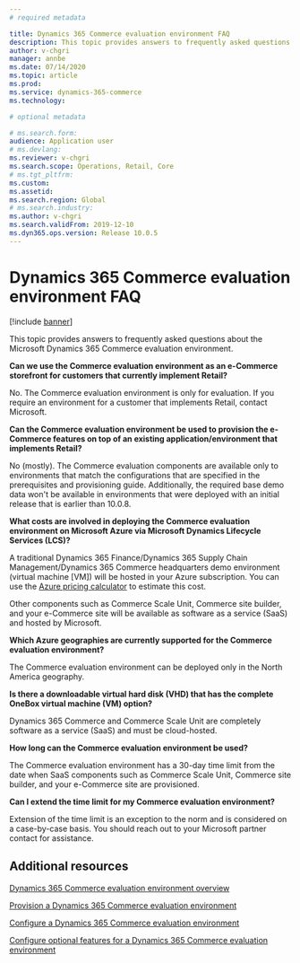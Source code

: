 ```yaml
---
# required metadata

title: Dynamics 365 Commerce evaluation environment FAQ
description: This topic provides answers to frequently asked questions about the Microsoft Dynamics 365 Commerce evaluation environment.
author: v-chgri
manager: annbe
ms.date: 07/14/2020
ms.topic: article
ms.prod: 
ms.service: dynamics-365-commerce
ms.technology: 

# optional metadata

# ms.search.form: 
audience: Application user
# ms.devlang: 
ms.reviewer: v-chgri
ms.search.scope: Operations, Retail, Core
# ms.tgt_pltfrm: 
ms.custom: 
ms.assetid: 
ms.search.region: Global
# ms.search.industry: 
ms.author: v-chgri
ms.search.validFrom: 2019-12-10
ms.dyn365.ops.version: Release 10.0.5
---
```


# Dynamics 365 Commerce evaluation environment FAQ

[!include [banner](includes/banner.md)]

This topic provides answers to frequently asked questions about the Microsoft Dynamics 365 Commerce evaluation environment.

**Can we use the Commerce evaluation environment as an e-Commerce storefront for customers that currently implement Retail?**

No. The Commerce evaluation environment is only for evaluation. If you require an environment for a customer that implements Retail, contact Microsoft.

**Can the Commerce evaluation environment be used to provision the e-Commerce features on top of an existing application/environment that implements Retail?**

No (mostly). The Commerce evaluation components are available only to environments that match the configurations that are specified in the prerequisites and provisioning guide. Additionally, the required base demo data won't be available in environments that were deployed with an initial release that is earlier than 10.0.8. 

**What costs are involved in deploying the Commerce evaluation environment on Microsoft Azure via Microsoft Dynamics Lifecycle Services (LCS)?**

A traditional Dynamics 365 Finance/Dynamics 365 Supply Chain Management/Dynamics 365 Commerce headquarters demo environment (virtual machine \[VM\]) will be hosted in your Azure subscription. You can use the [Azure pricing calculator](https://azure.microsoft.com/pricing/calculator/) to estimate this cost.

Other components such as Commerce Scale Unit, Commerce site builder, and your e-Commerce site will be available as software as a service (SaaS) and hosted by Microsoft.

**Which Azure geographies are currently supported for the Commerce evaluation environment?**

The Commerce evaluation environment can be deployed only in the North America geography.

**Is there a downloadable virtual hard disk (VHD) that has the complete OneBox virtual machine (VM) option?**

Dynamics 365 Commerce and Commerce Scale Unit are completely software as a service (SaaS) and must be cloud-hosted.

**How long can the Commerce evaluation environment be used?**

The Commerce evaluation environment has a 30-day time limit from the date when SaaS components such as Commerce Scale Unit, Commerce site builder, and your e-Commerce site are provisioned.

**Can I extend the time limit for my Commerce evaluation environment?**

Extension of the time limit is an exception to the norm and is considered on a case-by-case basis. You should reach out to your Microsoft partner contact for assistance.

## Additional resources

[Dynamics 365 Commerce evaluation environment overview](cpe-overview.md)

[Provision a Dynamics 365 Commerce evaluation environment](provisioning-guide.md)

[Configure a Dynamics 365 Commerce evaluation environment](cpe-post-provisioning.md)

[Configure optional features for a Dynamics 365 Commerce evaluation environment](cpe-optional-features.md)
